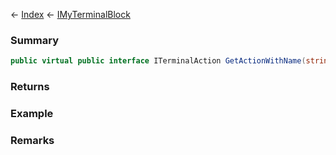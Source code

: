 ← [Index](Api-Index) ← [IMyTerminalBlock](Sandbox.ModAPI.Ingame.IMyTerminalBlock)

### Summary

```csharp
public virtual public interface ITerminalAction GetActionWithName(string name)
```

### Returns

### Example

### Remarks

